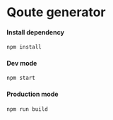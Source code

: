 # Qoute generator

#### Install dependency

```sh
npm install
```

#### Dev mode

```sh
npm start
```

#### Production mode

```sh
npm run build
```
